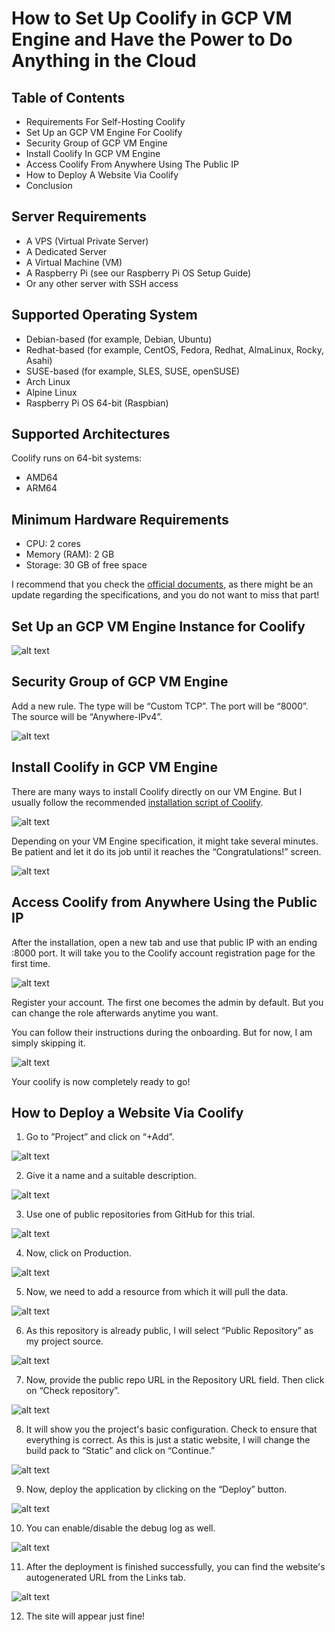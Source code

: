 # How to Set Up Coolify in GCP VM Engine and Have the Power to Do Anything in the Cloud

## Table of Contents
- Requirements For Self-Hosting Coolify
- Set Up an GCP VM Engine For Coolify
- Security Group of GCP VM Engine
- Install Coolify In GCP VM Engine
- Access Coolify From Anywhere Using The Public IP
- How to Deploy A Website Via Coolify
- Conclusion

## Server Requirements
- A VPS (Virtual Private Server)
- A Dedicated Server
- A Virtual Machine (VM)
- A Raspberry Pi (see our Raspberry Pi OS Setup Guide)
- Or any other server with SSH access

## Supported Operating System
- Debian-based (for example, Debian, Ubuntu)
- Redhat-based (for example, CentOS, Fedora, Redhat, AlmaLinux, Rocky, Asahi)
- SUSE-based (for example, SLES, SUSE, openSUSE)
- Arch Linux
- Alpine Linux
- Raspberry Pi OS 64-bit (Raspbian)

## Supported Architectures
Coolify runs on 64-bit systems:
- AMD64
- ARM64

## Minimum Hardware Requirements
- CPU: 2 cores
- Memory (RAM): 2 GB
- Storage: 30 GB of free space

I recommend that you check the [official documents](https://coolify.io/docs/get-started/introduction), as there might be an update regarding the specifications, and you do not want to miss that part!

## Set Up an GCP VM Engine Instance for Coolify

![alt text](../../image/image.png)

## Security Group of GCP VM Engine
Add a new rule. The type will be “Custom TCP”. The port will be “8000”. The source will be “Anywhere-IPv4”.

![alt text](../../image/image-1.png)

## Install Coolify in GCP VM Engine
There are many ways to install Coolify directly on our VM Engine. But I usually follow the recommended [installation script of Coolify](https://coolify.io/docs/get-started/installation).

![alt text](../../image/image-2.png)

Depending on your VM Engine specification, it might take several minutes. Be patient and let it do its job until it reaches the “Congratulations!” screen.

![alt text](../../image/image-3.png)

## Access Coolify from Anywhere Using the Public IP
After the installation, open a new tab and use that public IP with an ending :8000 port. It will take you to the Coolify account registration page for the first time.

![alt text](../../image/image-4.png)

Register your account. The first one becomes the admin by default. But you can change the role afterwards anytime you want.

You can follow their instructions during the onboarding. But for now, I am simply skipping it.

![alt text](../../image/image-5.png)

Your coolify is now completely ready to go!

## How to Deploy a Website Via Coolify

1. Go to ”Project” and click on “+Add”.

![alt text](../../image/image-6.png)

2. Give it a name and a suitable description.

![alt text](../../image/image-7.png)

3. Use one of public repositories from GitHub for this trial.

![alt text](../../image/image-8.png)

4. Now, click on Production.

![alt text](../../image/image-9.png)

5. Now, we need to add a resource from which it will pull the data.

![alt text](../../image/image-10.png)

6. As this repository is already public, I will select “Public Repository” as my project source.

![alt text](../../image/image-11.png)

7. Now, provide the public repo URL in the Repository URL field. Then click on “Check repository”.

![alt text](../../image/image-12.png)

8. It will show you the project's basic configuration. Check to ensure that everything is correct. As this is just a static website, I will change the build pack to “Static” and click on “Continue.”

![alt text](../../image/image-13.png)

9. Now, deploy the application by clicking on the “Deploy” button.

![alt text](../../image/image-14.png)
 
10. You can enable/disable the debug log as well.

![alt text](../../image/image-15.png)

11. After the deployment is finished successfully, you can find the website's autogenerated URL from the Links tab.

![alt text](../../image/image-16.png)

12. The site will appear just fine!

